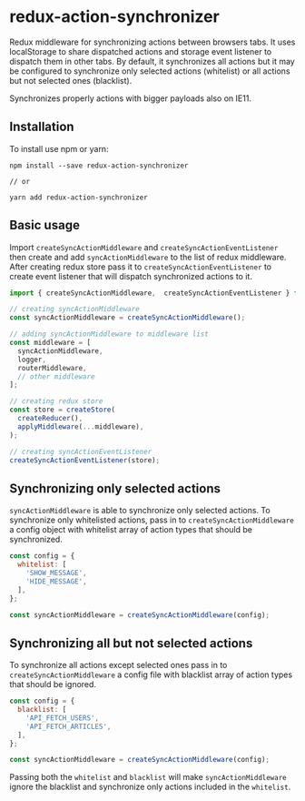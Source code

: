 # redux-action-synchronizer

Redux middleware for synchronizing actions between browsers tabs. It uses localStorage to share dispatched actions and storage event listener to dispatch them in other tabs. By default, it synchronizes all actions but it may be configured to synchronize only selected actions (whitelist) or all actions but not selected ones (blacklist).

Synchronizes properly actions with bigger payloads also on IE11.

## Installation

To install use npm or yarn:

```
npm install --save redux-action-synchronizer

// or

yarn add redux-action-synchronizer
```

## Basic usage

Import `createSyncActionMiddleware` and `createSyncActionEventListener` then create and add `syncActionMiddleware` to the list of redux middleware. After creating redux store pass it to `createSyncActionEventListener` to create event listener that will dispatch synchronized actions to it.

```javascript
import { createSyncActionMiddleware,  createSyncActionEventListener } from 'redux-action-synchronizer'

// creating syncActionMiddleware
const syncActionMiddleware = createSyncActionMiddleware();

// adding syncActionMiddleware to middleware list
const middleware = [
  syncActionMiddleware,
  logger,
  routerMiddleware,
  // other middleware
];

// creating redux store
const store = createStore(
  createReducer(),
  applyMiddleware(...middleware),
);

// creating syncActionEventListener
createSyncActionEventListener(store);
```

## Synchronizing only selected actions

`syncActionMiddleware` is able to synchronize only selected actions. To synchronize only whitelisted actions, pass in to `createSyncActionMiddleware` a config object with whitelist array of action types that should be synchronized.

```javascript
const config = {
  whitelist: [
    'SHOW_MESSAGE',
    'HIDE_MESSAGE',
  ],
};

const syncActionMiddleware = createSyncActionMiddleware(config);
```

## Synchronizing all but not selected actions

To synchronize all actions except selected ones pass in to `createSyncActionMiddleware` a config file with blacklist array of action types that should be ignored.

```javascript
const config = {
  blacklist: [
    'API_FETCH_USERS',
    'API_FETCH_ARTICLES',
  ],
};

const syncActionMiddleware = createSyncActionMiddleware(config);
```

Passing both the `whitelist` and `blacklist` will make `syncActionMiddleware` ignore the blacklist and synchronize only actions included in the `whitelist`.
